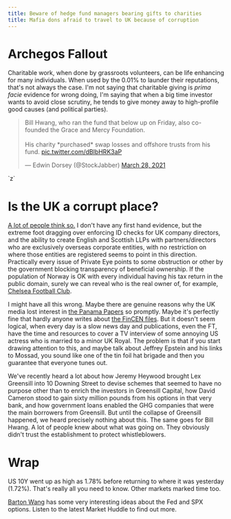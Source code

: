 ```yaml
---
title: Beware of hedge fund managers bearing gifts to charities
title: Mafia dons afraid to travel to UK because of corruption
---
```

# Archegos Fallout

Charitable work, when done by grassroots volunteers, can be life enhancing for many individuals. When used by the 0.01% to launder their reputations, that's not always the case. I'm not saying that charitable giving is _prima facie_ evidence for wrong doing, I'm saying that when a big time investor wants to avoid close scrutiny, he tends to give money away to high-profile good causes (and political parties). 

<blockquote class="twitter-tweet"><p lang="en" dir="ltr">Bill Hwang, who ran the fund that below up on Friday, also co-founded the Grace and Mercy Foundation. <br><br>His charity *purchased* swap losses and offshore trusts from his fund. <a href="https://t.co/dBlbHRK3aP">pic.twitter.com/dBlbHRK3aP</a></p>&mdash; Edwin Dorsey (@StockJabber) <a href="https://twitter.com/StockJabber/status/1376282012663881728?ref_src=twsrc%5Etfw">March 28, 2021</a></blockquote> <script async src="https://platform.twitter.com/widgets.js" charset="utf-8"></script> `z`

# Is the UK a corrupt place?

[A lot of people think so.](https://www.theguardian.com/commentisfree/2020/sep/10/uk-corrupt-nation-earth-brexit-money-laundering)
I don't have any first hand evidence, but the extreme foot dragging over enforcing ID checks for UK company directors, and the ability to create English and Scottish LLPs with partners/directors who are exclusively overseas corporate entities, with no restriction on where those entities are registered seems to point in this direction.
Practically every issue of Private Eye points to some obstruction or other by the government blocking transparency of beneficial ownership. 
If the population of Norway is OK with every individual having his tax return in the public domain, surely we can reveal who is the real owner of, for example, [Chelsea Football Club](http://www.insideworldfootball.com/2021/03/23/abramovich-sues-book-publisher-claimed-putin-told-buy-chelsea/).

I might have all this wrong. Maybe there are genuine reasons why the UK media lost interest in [the Panama Papers](https://panamapapers.org/) so promptly. Maybe it's perfectly fine that hardly anyone writes about [the FinCEN files](https://www.bbc.com/news/uk-54225572). But it doesn't seem logical, when every day is a slow news day and publications, even the FT, have the time and resources to cover a TV interview of some annoying US actress who is married to a minor UK Royal.  The problem is that if you start drawing attention to this, and maybe talk about Jeffrey Epstein and his links to Mossad, you sound like one of the tin foil hat brigade and then you guarantee that everyone tunes out.

We've recently heard a lot about how Jeremy Heywood brought Lex Greensill into 10 Downing Street to devise schemes that seemed to have no purpose other than to enrich the investors in Greensill Capital, how David Cameron stood to gain sixty million pounds from his options in that very bank, and how government loans enabled the GHG companies that were the main borrowers from Greensill. But until the collapse of Greensill happened, we heard precisely nothing about this. The same goes for Bill Hwang. A lot of people knew about what was going on. They obviously didn't trust the establishment to protect whistleblowers.

# Wrap

US 10Y went up as high as 1.78% before returning to where it was yesterday (1.72%). That's really all you need to know.
Other markets marked time too.

[Barton Wang](https://twitter.com/Barton_options) has some very interesting ideas about the Fed and SPX options. Listen to the latest Market Huddle to find out more.


